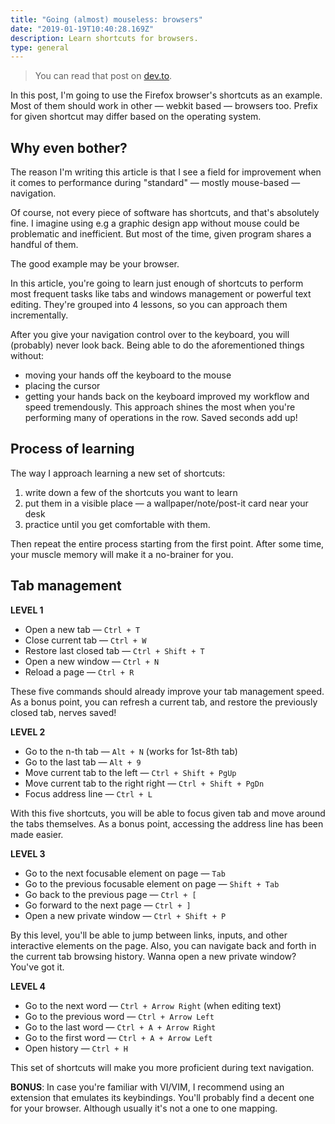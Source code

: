 ```yaml
---
title: "Going (almost) mouseless: browsers"
date: "2019-01-19T10:40:28.169Z"
description: Learn shortcuts for browsers.
type: general
---
```


> You can read that post on [dev.to](https://dev.to/bgord/going-almost-mouseless-browsers--5c1h).

In this post, I'm going to use the Firefox browser's shortcuts as an example. Most of them should work in other — webkit based — browsers too. Prefix for given shortcut may differ based on the operating system.

## Why even bother?

The reason I'm writing this article is that I see a field for improvement when it comes to performance during "standard" — mostly mouse-based — navigation.

Of course, not every piece of software has shortcuts, and that's absolutely fine. I imagine using e.g a graphic design app without mouse could be problematic and inefficient. But most of the time, given program shares a handful of them.

The good example may be your browser.

In this article, you're going to learn just enough of shortcuts to perform most frequent tasks like tabs and windows management or powerful text editing. They're grouped into 4 lessons, so you can approach them incrementally.

After you give your navigation control over to the keyboard, you will (probably) never look back.
Being able to do the aforementioned things without:

- moving your hands off the keyboard to the mouse
- placing the cursor
- getting your hands back on the keyboard
  improved my workflow and speed tremendously. This approach shines the most when you're performing many of operations in the row. Saved seconds add up!

## Process of learning

The way I approach learning a new set of shortcuts:

1. write down a few of the shortcuts you want to learn
2. put them in a visible place — a wallpaper/note/post-it card near your desk
3. practice until you get comfortable with them.

Then repeat the entire process starting from the first point. After some time, your muscle memory will make it a no-brainer for you.

## Tab management

**LEVEL 1**

- Open a new tab — `Ctrl + T`
- Close current tab — `Ctrl + W`
- Restore last closed tab — `Ctrl + Shift + T`
- Open a new window — `Ctrl + N`
- Reload a page — `Ctrl + R`

These five commands should already improve your tab management speed. As a bonus point, you can refresh a current tab, and restore the previously closed tab, nerves saved!

**LEVEL 2**

- Go to the n-th tab — `Alt + N` (works for 1st-8th tab)
- Go to the last tab — `Alt + 9`
- Move current tab to the left — `Ctrl + Shift + PgUp`
- Move current tab to the right right — `Ctrl + Shift + PgDn`
- Focus address line — `Ctrl + L`

With this five shortcuts, you will be able to focus given tab and move around the tabs themselves. As a bonus point, accessing the address line has been made easier.

**LEVEL 3**

- Go to the next focusable element on page — `Tab`
- Go to the previous focusable element on page — `Shift + Tab`
- Go back to the previous page — `Ctrl + [`
- Go forward to the next page — `Ctrl + ]`
- Open a new private window — `Ctrl + Shift + P`

By this level, you'll be able to jump between links, inputs, and other interactive elements on the page. Also, you can navigate back and forth in the current tab browsing history. Wanna open a new private window? You've got it.

**LEVEL 4**

- Go to the next word — `Ctrl + Arrow Right` (when editing text)
- Go to the previous word — `Ctrl + Arrow Left`
- Go to the last word — `Ctrl + A + Arrow Right`
- Go to the first word — `Ctrl + A + Arrow Left`
- Open history — `Ctrl + H`

This set of shortcuts will make you more proficient during text navigation.

**BONUS**: In case you're familiar with VI/VIM, I recommend using an extension that emulates its keybindings. You'll probably find a decent one for your browser. Although usually it's not a one to one mapping.
